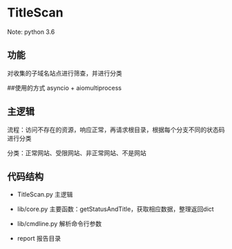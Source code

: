 # TitleScan 

Note: python 3.6

## 功能

对收集的子域名站点进行筛查，并进行分类

##使用的方式
asyncio + aiomultiprocess

## 主逻辑

流程：访问不存在的资源，响应正常，再请求根目录，根据每个分支不同的状态码进行分类

分类：正常网站、受限网站、非正常网站、不是网站


## 代码结构

- TitleScan.py        主逻辑

- lib/core.py         主要函数：getStatusAndTitle，获取相应数据，整理返回dict

- lib/cmdline.py      解析命令行参数

- report              报告目录